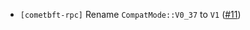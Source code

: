 - `[cometbft-rpc]` Rename `CompatMode::V0_37` to `V1`
  ([\#11](https://github.com/cometbft/cometbft-rs/pull/11))
